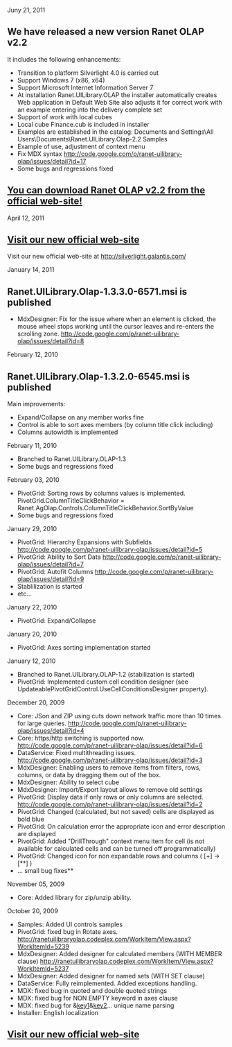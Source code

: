 Junу 21, 2011

## We have released a new version Ranet OLAP v2.2 ##
It includes the following enhancements:
  * Transition to platform Silverlight 4.0 is carried out
  * Support Windows 7 (x86, x64)
  * Support Microsoft Internet Information Server 7
  * At installation Ranet.UILibrary.OLAP the installer automatically creates Web application in Default Web Site also adjusts it for correct work with an example entering into the delivery complete set
  * Support of work with local cubes
  * Local cube Finance.cub is included in installer
  * Examples are established in the catalog: Documents and Settings\All Users\Documents\Ranet.UILibrary.Olap-2.2 Samples
  * Example of use, adjustment of context menu
  * Fix MDX syntax http://code.google.com/p/ranet-uilibrary-olap/issues/detail?id=17
  * Some bugs and regressions fixed


## [You can download Ranet OLAP v2.2 from the official web-site!](http://silverlight.galantis.com/) ##


April 12, 2011


## [Visit  our new official web-site](http://silverlight.galantis.com/) ##

Visit  our new official web-site at http://silverlight.galantis.com/

January 14, 2011

## Ranet.UILibrary.Olap-1.3.3.0-6571.msi is published ##

  * MdxDesigner: Fix for the issue where when an element is clicked, the mouse wheel stops working until the cursor leaves and re-enters the scrolling zone. http://code.google.com/p/ranet-uilibrary-olap/issues/detail?id=8

February 12, 2010

## Ranet.UILibrary.Olap-1.3.2.0-6545.msi is published ##

Main improvements:

  * Expand/Collapse on any member works fine
  * Control is able to sort axes members (by column title click including)
  * Columns autowidth is implemented

February 11, 2010

  * Branched to Ranet.UILibrary.OLAP-1.3
  * Some bugs and regressions fixed

February 03, 2010

  * PivotGrid: Sorting rows by columns values is implemented. PivotGrid.ColumnTitleClickBehavior = Ranet.AgOlap.Controls.ColumnTitleClickBehavior.SortByValue
  * Some bugs and regressions fixed

January 29, 2010

  * PivotGrid: Hierarchy Expansions with Subfields http://code.google.com/p/ranet-uilibrary-olap/issues/detail?id=5
  * PivotGrid: Ability to Sort Data http://code.google.com/p/ranet-uilibrary-olap/issues/detail?id=7
  * PivotGrid: Autofit Columns http://code.google.com/p/ranet-uilibrary-olap/issues/detail?id=9
  * Stablilization is started
  * etc...

January 22, 2010

  * PivotGrid: Expand/Collapse

January 20, 2010
  * PivotGrid: Axes sorting implementation started

January 12, 2010

  * Branched to Ranet.UILibrary.OLAP-1.2 (stabilization is started)
  * PivotGrid: Implemented custom cell condition designer (see UpdateablePivotGridControl.UseCellConditionsDesigner property).

December 20, 2009

  * Core: JSon and ZIP using cuts down network traffic more than 10 times for large queries. http://code.google.com/p/ranet-uilibrary-olap/issues/detail?id=4
  * Core: https/http switching is supported now. http://code.google.com/p/ranet-uilibrary-olap/issues/detail?id=6
  * DataService: Fixed multithreading issues. http://code.google.com/p/ranet-uilibrary-olap/issues/detail?id=3
  * MdxDesigner: Enabling users to remove items from filters, rows, columns, or data by dragging them out of the box.
  * MdxDesigner: Ability to select cube
  * MdxDesigner: Import/Export layout allows to remove old settings
  * PivotGrid: Display data if only rows or only columns are selected. http://code.google.com/p/ranet-uilibrary-olap/issues/detail?id=2
  * PivotGrid: Changed (calculated, but not saved) cells are displayed as bold blue
  * PivotGrid: On calculation error the appropriate icon and error description are displayed
  * PivotGrid: Added "DrillThrough" context menu item for cell (is not available for calculated cells and can be turned off programmatically)
  * PivotGrid: Changed icon for non expandable rows and columns ( [+] -> [**] )
  * ... small bug fixes**

November 05, 2009

  * Core: Added library for zip/unzip ability.

October 20, 2009

  * Samples:  Added UI controls samples
  * PivotGrid: fixed bug in Rotate axes. http://ranetuilibraryolap.codeplex.com/WorkItem/View.aspx?WorkItemId=5239
  * MdxDesigner: Added designer for calculated members (WITH MEMBER clause) http://ranetuilibraryolap.codeplex.com/WorkItem/View.aspx?WorkItemId=5237
  * MdxDesigner: Added designer for named sets (WITH SET clause)
  * DataService: Fully reimplemented. Added exceptions handling.
  * MDX: fixed bug in quoted and double quoted strings
  * MDX: fixed bug for NON EMPTY keyword in axes clause
  * MDX: fixed bug for &[key1](key1.md)&[key2](key2.md)... unique name parsing
  * Installer: English localization


## [Visit  our new official web-site](http://silverlight.galantis.com/) ##